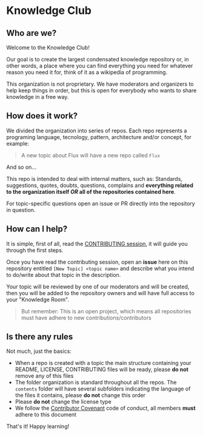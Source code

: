 # Knowledge Club

## Who are we?

Welcome to the Knowledge Club! 

Our goal is to create the largest condensated knowledge repository or, in other words, a place where you can find everything you need for whatever reason you need it for, think of it as a wikipedia of programming.

This organization is not proprietary. We have moderators and organizers to help keep things in order, but this is open for everybody who wants to share knowledge in a free way.

## How does it work?

We divided the organization into series of repos. Each repo represents a programing language, tecnology, pattern, architecture and/or concept, for example:

> A new topic about Flux will have a new repo called `Flux`

And so on...

This repo is intended to deal with internal matters, such as: Standards, suggestions, quotes, doubts, questions, complains and __everything related to the organization itself *OR* all of the repositories contained here__.

For topic-specific questions open an issue or PR directly into the repository in question.

## How can I help?

It is simple, first of all, read the [CONTRIBUTING session](CONTRIBUTING.md), it will guide you through the first steps.

Once you have read the contributing session, open an __issue__ here on this repository entitled `[New Topic] <topic name>` and describe what you intend to do/write about that topic in the description.

Your topic will be reviewed by one of our moderators and will be created, then you will be added to the repository owners and will have full access to your "Knowledge Room".

> But remember: This is an open project, which means all repositories must have adhere to new contributions/contributors

## Is there any rules

Not much, just the basics:

- When a repo is created with a topic the main structure containing your README, LICENSE, CONTRIBUTING files will be ready, please __do not__ remove any of this files
- The folder organization is standard throughout all the repos. The `contents` folder will have several subfolders indicating the language of the files it contains, please __do not__ change this order
- Please __do not__ change the license type
- We follow the [Contributor Covenant](http://contributor-covenant.org/) code of conduct, all members __must__ adhere to this document

That's it! Happy learning!
